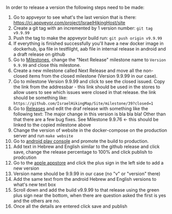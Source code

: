 In order to release a version the following steps need to be made:
1. Go to appveyor to see what's the last version that is there: https://ci.appveyor.com/project/IsraelHikingHost/site
2. Create a git tag with an incremented by 1 version number: `git tag v9.9.99`
3. Push the tag to make the appveyor build run: `git push origin v9.9.99`
4. If everything is finished successfully you'll have a new docker image in dockerhub, ipa file in testfilght, aab file in internal release in android and a draft release on github
5. Go to [Milestones](https://github.com/IsraelHikingMap/Site/milestones), change the "Next Release" milestone name to `Version 9.9.99` and close this milestone.
6. Create a new milestone called Next Release and move all the non-closed items from the closed milestone (Version 9.9.99 in our case).
7. Go to milestone Version 9.9.99 and click to see the closed issued. Copy the link from the addressbar - this link should be used in the stores to allow users to see which issues were closed in that release. the link should be something like: `https://github.com/IsraelHikingMap/Site/milestone/39?closed=1`
8. Go to [Releases](https://github.com/IsraelHikingMap/Site/releases) and edit the draf release with something like the following text:
The major change in this version is bla bla bla!
Other than that there are a few bug fixes.
See Milestone 9.9.76 <- this should be linked to the copied milestone above
9. Change the version of website in the docker-compose on the production server and run `make website`
10. Go to [android play console](https://play.google.com/console/u/0/developers/5619452735099300275/app/4974433974190113457/tracks/internal-testing) and promote the build to production.
11. Add text in Hebrew and English similar to the github release and click save, change the release percentage to 100% and click publish to prodcution
12. Go to the [apple appstore](https://appstoreconnect.apple.com/apps/1451300509/appstore/ios/version/deliverable) and click the plus sign in the left side to add a new version
13. Version name should be 9.9.99 in our case (no "v" or "version" there)
14. Add the same text from the android Hebrew and English versions to what's new text box
15. Scroll down and add the build v9.9.99 to that release using the green plus sign near the bottom, when there are question asked the first is yes and the others are no.
16. Once all the details are entered click save and publish
